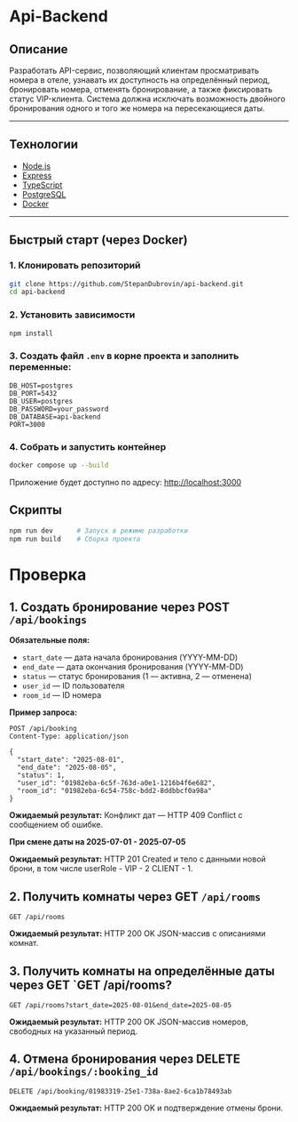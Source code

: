 # Api-Backend

## Описание

Разработать API-сервис, позволяющий клиентам просматривать номера в отеле, узнавать их доступность на определённый период, бронировать номера, отменять бронирование, а также фиксировать статус VIP-клиента. Система должна исключать возможность двойного бронирования одного и того же номера на пересекающиеся даты.

---

## Технологии

- [Node.js](https://nodejs.org/)
- [Express](https://expressjs.com/)
- [TypeScript](https://www.typescriptlang.org/)
- [PostgreSQL](https://www.postgresql.org/)
- [Docker](https://www.docker.com/)

---

## Быстрый старт (через Docker)

### 1. Клонировать репозиторий

```bash
git clone https://github.com/StepanDubrovin/api-backend.git
cd api-backend
```

### 2. Установить зависимости

```bash
npm install
```

### 3. Создать файл `.env` в корне проекта и заполнить переменные:

```env
DB_HOST=postgres
DB_PORT=5432
DB_USER=postgres
DB_PASSWORD=your_password
DB_DATABASE=api-backend
PORT=3000
```

### 4. Собрать и запустить контейнер

```bash
docker compose up --build
```

Приложение будет доступно по адресу: [http://localhost:3000](http://localhost:3000)

## Скрипты

```bash
npm run dev      # Запуск в режиме разработки
npm run build    # Сборка проекта
```
# Проверка

## 1. Создать бронирование через POST `/api/bookings`

**Обязательные поля:**

- `start_date` — дата начала бронирования (YYYY-MM-DD)  
- `end_date` — дата окончания бронирования (YYYY-MM-DD)  
- `status` — статус бронирования (1 — активна, 2 — отменена)  
- `user_id` — ID пользователя  
- `room_id` — ID номера  

**Пример запроса:**

```http
POST /api/booking
Content-Type: application/json

{
  "start_date": "2025-08-01",
  "end_date": "2025-08-05",
  "status": 1,
  "user_id": "01982eba-6c5f-763d-a0e1-1216b4f6e682",
  "room_id": "01982eba-6c54-758c-bdd2-8ddbbcf0a98a"
}
```

**Ожидаемый результат:**
Конфликт дат — HTTP 409 Conflict с сообщением об ошибке.

**При смене даты на 2025-07-01 - 2025-07-05**

**Ожидаемый результат:**
HTTP 201 Created и тело с данными новой брони, в том числе userRole - VIP - 2 CLIENT - 1.

## 2. Получить комнаты через GET `/api/rooms`

```http
GET /api/rooms
```

**Ожидаемый результат:**
HTTP 200 OK
JSON-массив с описаниями комнат.

## 3. Получить комнаты на определённые даты через GET `GET /api/rooms?

```http
GET /api/rooms?start_date=2025-08-01&end_date=2025-08-05
```

**Ожидаемый результат:**
HTTP 200 OK
JSON-массив номеров, свободных на указанный период.

## 4. Отмена бронирования через DELETE `/api/bookings/:booking_id`

```http
DELETE /api/booking/01983319-25e1-738a-8ae2-6ca1b78493ab
```

**Ожидаемый результат:**
HTTP 200 OK и подтверждение отмены брони.

